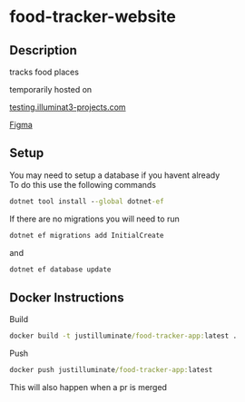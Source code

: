 # food-tracker-website

## Description

tracks food places

temporarily hosted on

[testing.illuminat3-projects.com](https://testing.illuminat3-projects.com/)

[Figma](https://www.figma.com/files/team/1404817639660731896/all-projects?fuid=1296116614538604307)

## Setup

You may need to setup a database if you havent already  
To do this use the following commands

```bat
dotnet tool install --global dotnet-ef
```

If there are no migrations you will need to run

``` bat
dotnet ef migrations add InitialCreate
```

and

``` bat
dotnet ef database update
```

## Docker Instructions

Build

``` bat 
docker build -t justilluminate/food-tracker-app:latest .
```

Push 

``` bat 
docker push justilluminate/food-tracker-app:latest
```

This will also happen when a pr is merged
